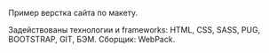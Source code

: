 Пример верстка сайта по макету.

Задействованы технологии и frameworks: HTML, CSS, SASS, PUG, BOOTSTRAP, GIT, БЭМ.
Сборщик: WebPack.